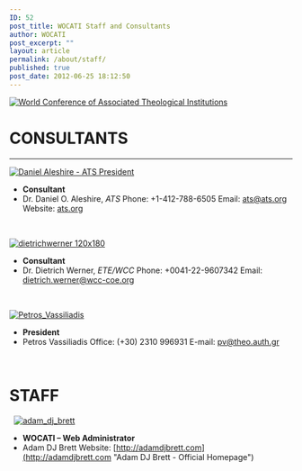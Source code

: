 ```yaml
---
ID: 52
post_title: WOCATI Staff and Consultants
author: WOCATI
post_excerpt: ""
layout: article
permalink: /about/staff/
published: true
post_date: 2012-06-25 18:12:50
---
```

[![World Conference of Associated Theological Institutions](http://wocati.org/wp-content/uploads/2012/06/WOCATI-logo.png "WOCATI logo")](http://wocati.org/wp-content/uploads/2012/06/WOCATI-logo.png)

# CONSULTANTS

* * *

[![](http://wocati.org/wp-content/uploads/2012/06/Aleshire-300-dpi.jpg "Daniel Aleshire - ATS President")](http://wocati.org/wp-content/uploads/2012/06/Aleshire-300-dpi.jpg)

- **Consultant**
- Dr. Daniel O. Aleshire, _ATS_ Phone: +1-412-788-6505 Email: ats@ats.org Website: [ats.org](http://www.ats.org)

     

[![](http://wocati.org/wp-content/uploads/2012/06/dietrichwerner-120x180.jpg "dietrichwerner 120x180")](http://wocati.org/wp-content/uploads/2012/06/dietrichwerner-120x180.jpg)
- **Consultant**
- Dr. Dietrich Werner, _ETE/WCC_ Phone: +0041-22-9607342 Email: dietrich.werner@wcc-coe.org

       

[![](http://wocati.org/wp-content/uploads/2012/06/Petros_Vassiliadis.jpg "Petros_Vassiliadis")](http://wocati.org/wp-content/uploads/2012/06/Petros_Vassiliadis.jpg)
- **President**
- Petros Vassiliadis Office: (+30) 2310 996931 E-mail: pv@theo.auth.gr

   

# STAFF

  [![](http://wocati.org/wp-content/uploads/2012/06/adam_dj_brett.jpg "adam_dj_brett")](http://wocati.org/wp-content/uploads/2012/06/adam_dj_brett.jpg)

- **WOCATI – Web Administrator**
- Adam DJ Brett Website: [http://adamdjbrett.com](http://adamdjbrett.com "Adam DJ Brett - Official Homepage")
